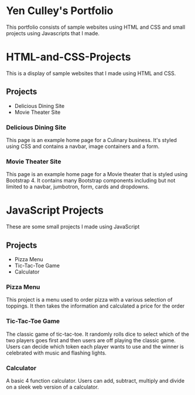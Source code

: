 # Yen Culley's Portfolio
This portfolio consists of sample websites using HTML and CSS and small projects using Javascripts that I made.

# HTML-and-CSS-Projects
This is a display of sample websites that I made using HTML and CSS.

## Projects
- Delicious Dining Site
- Movie Theater Site

### Delicious Dining Site

This page is an example home page for a Culinary business. It's styled using CSS and contains a navbar, image containers and a form.

### Movie Theater Site

This page is an example home page for a Movie theater that is styled using Bootstrap 4. It contains many Bootstrap components including but not limited to a navbar, jumbotron, form, cards and dropdowns.

# JavaScript Projects
These are some small projects I made using JavaScript

## Projects
- Pizza Menu
- Tic-Tac-Toe Game
- Calculator

### Pizza Menu

This project is a menu used to order pizza with a various selection of toppings. It then takes the information and calculated a price for the order

### Tic-Tac-Toe Game

The classic game of tic-tac-toe. It randomly rolls dice to select which of the two players goes first and then users are off playing the classic game. Users can decide which token each player wants to use and the winner is celebrated with music and flashing lights.

### Calculator

A basic 4 function calculator. Users can add, subtract, multiply and divide on a sleek web version of a calculator.
